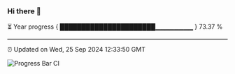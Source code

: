 ### Hi there 👋

⏳ Year progress { ██████████████████████▁▁▁▁▁▁▁▁ } 73.37 %

---

⏰ Updated on Wed, 25 Sep 2024 12:33:50 GMT

![Progress Bar CI](https://github.com/liununu/liununu/workflows/Progress%20Bar%20CI/badge.svg)
